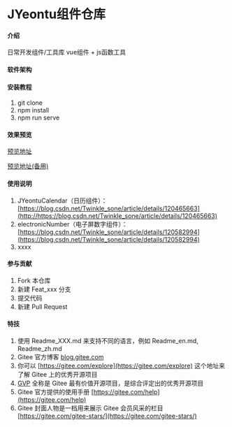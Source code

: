 # JYeontu组件仓库

#### 介绍
日常开发组件/工具库
vue组件 + js函数工具

#### 软件架构



#### 安装教程
1.  git clone 
2.  npm install
3.  npm run serve

#### 效果预览
[预览地址](http://jyeontu.xyz/JYeontuComponents/#/homePage)

[预览地址(备用)](http://120.79.163.94/JYeontuComponents/#/flowChartView)

#### 使用说明

1.  JYeontuCalendar（日历组件）：[https://blog.csdn.net/Twinkle_sone/article/details/120465663](http://https://blog.csdn.net/Twinkle_sone/article/details/120465663)
2.  electronicNumber（电子屏数字组件）：[https://blog.csdn.net/Twinkle_sone/article/details/120582994](https://blog.csdn.net/Twinkle_sone/article/details/120582994)
3.  xxxx

#### 参与贡献

1.  Fork 本仓库
2.  新建 Feat_xxx 分支
3.  提交代码
4.  新建 Pull Request


#### 特技

1.  使用 Readme\_XXX.md 来支持不同的语言，例如 Readme\_en.md, Readme\_zh.md
2.  Gitee 官方博客 [blog.gitee.com](https://blog.gitee.com)
3.  你可以 [https://gitee.com/explore](https://gitee.com/explore) 这个地址来了解 Gitee 上的优秀开源项目
4.  [GVP](https://gitee.com/gvp) 全称是 Gitee 最有价值开源项目，是综合评定出的优秀开源项目
5.  Gitee 官方提供的使用手册 [https://gitee.com/help](https://gitee.com/help)
6.  Gitee 封面人物是一档用来展示 Gitee 会员风采的栏目 [https://gitee.com/gitee-stars/](https://gitee.com/gitee-stars/)
